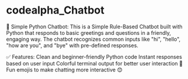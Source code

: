 # codealpha_Chatbot

🤖 Simple Python Chatbot:
This is a Simple Rule-Based Chatbot built with Python that responds to basic greetings and questions in a friendly, engaging way. The chatbot recognizes common inputs like "hi", "hello", "how are you", and "bye" with pre-defined responses.

✅ Features:
Clean and beginner-friendly Python code
Instant responses based on user input
Colorful terminal output for better user interaction 🎨
Fun emojis to make chatting more interactive 😊
